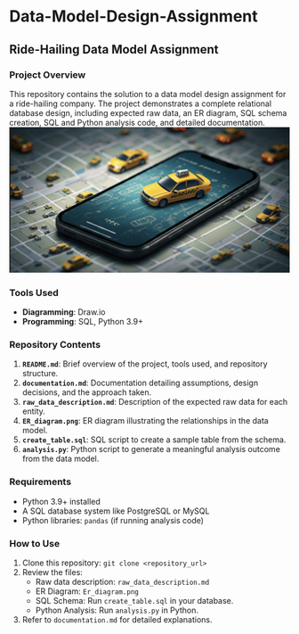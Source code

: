 # Data-Model-Design-Assignment

## Ride-Hailing Data Model Assignment

### Project Overview
This repository contains the solution to a data model design assignment for a ride-hailing company. The project demonstrates a complete relational database design, including expected raw data, an ER diagram, SQL schema creation, SQL and Python analysis code, and detailed documentation.
![alt text](image.png)
### Tools Used
- **Diagramming**: Draw.io
- **Programming**: SQL, Python 3.9+

### Repository Contents
1. **`README.md`**: Brief overview of the project, tools used, and repository structure.
2. **`documentation.md`**: Documentation detailing assumptions, design decisions, and the approach taken.
3. **`raw_data_description.md`**: Description of the expected raw data for each entity.
4. **`ER_diagram.png`**: ER diagram illustrating the relationships in the data model.
5. **`create_table.sql`**: SQL script to create a sample table from the schema.
6. **`analysis.py`**: Python script to generate a meaningful analysis outcome from the data model.


### Requirements
- Python 3.9+ installed
- A SQL database system like PostgreSQL or MySQL
- Python libraries: `pandas` (if running analysis code)

### How to Use
1. Clone this repository: `git clone <repository_url>`
2. Review the files:
   - Raw data description: `raw_data_description.md`
   - ER Diagram: `Er_diagram.png`
   - SQL Schema: Run `create_table.sql` in your database.
   - Python Analysis: Run `analysis.py` in Python.
3. Refer to `documentation.md` for detailed explanations.
